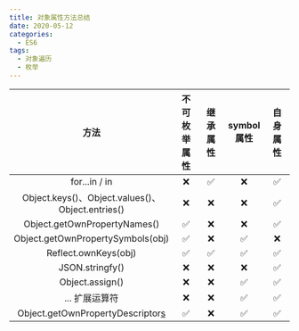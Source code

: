 ```yaml
---
title: 对象属性方法总结
date: 2020-05-12
categories: 
  - ES6
tags: 
  - 对象遍历
  - 枚举
---
```


|                       方法                       | 不可枚举属性 | 继承属性 | symbol属性 | 自身属性 |
| :----------------------------------------------: | :----------: | :------: | :--------: | :------: |
|                  for...in / in                   |      ❌       |    ✅     |     ❌      |    ✅     |
| Object.keys()、Object.values()、Object.entries() |      ❌       |    ❌     |     ❌      |    ✅     |
|           Object.getOwnPropertyNames()           |      ✅       |    ❌     |     ❌      |    ✅     |
|        Object.getOwnPropertySymbols(obj)         |      ✅       |    ❌     |     ✅      |    ❌     |
|               Reflect.ownKeys(obj)               |      ✅       |    ✅     |     ✅      |    ✅     |
|                 JSON.stringfy()                  |      ❌       |    ❌     |     ❌      |    ✅     |
|                 Object.assign()                  |      ❌       |    ❌     |     ✅      |    ✅     |
|                  ... 扩展运算符                  |      ❌       |    ❌     |     ✅      |    ✅     |
|       Object.getOwnPropertyDescriptor[s]()       |      ✅       |    ❌     |     ✅      |    ✅     |

<style>
table th:nth-of-type(1){
  width: 40%;
}
table th:nth-of-type(2){
width: 15%;
}
table th:nth-of-type(3){
width: 15%;
}
table th:nth-of-type(4){
width: 15%;
}
table th:nth-of-type(5){
width: 15%;
}
</style>
